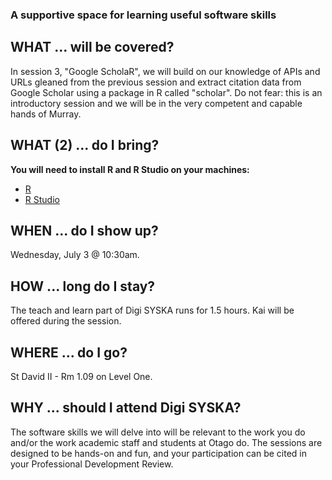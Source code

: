 ### A supportive space for learning useful software skills

## WHAT ... will be covered?
In session 3, "Google ScholaR", we will build on our knowledge of APIs and URLs gleaned from the previous session and extract citation data from Google Scholar using a package in R called "scholar". Do not fear: this is an introductory session and we will be in the very competent and capable hands of Murray. 

## WHAT (2) ... do I bring?
**You will need to install R and R Studio on your machines:** 
* [R](https://cran.r-project.org/)
* [R Studio](https://www.rstudio.com/products/rstudio/download/)

## WHEN ... do I show up?
Wednesday, July 3 @ 10:30am. 

## HOW ... long do I stay?
The teach and learn part of Digi SYSKA runs for 1.5 hours. Kai will be offered during the session.

## WHERE ... do I go?
St David II - Rm 1.09 on Level One.

## WHY ... should I attend Digi SYSKA?
The software skills we will delve into will be relevant to the work you do and/or the work academic staff and students at Otago do. The sessions are designed to be hands-on and fun, and your participation can be cited in your Professional Development Review. 

